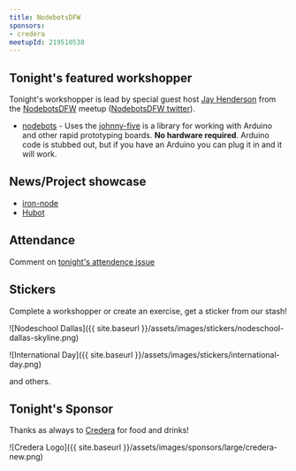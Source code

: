 ```yaml
---
title: NodebotsDFW
sponsors:
- credera
meetupId: 219510538
---
```


## Tonight's featured workshopper
Tonight's workshopper is lead by special guest host [Jay Henderson](https://twitter.com/blujconcepts) from the [NodebotsDFW](http://www.meetup.com/nodebotsdfw/) meetup ([NodebotsDFW twitter](https://twitter.com/nodebotsdfwÂ)).
- [nodebots](https://github.com/tableflip/nodebot-workshop) - Uses the [johnny-five](https://github.com/rwaldron/johnny-five) is a library for working with Arduino and other rapid prototyping boards.  **No hardware required**. Arduino code is stubbed out, but if you have an Arduino you can plug it in and it will work.

## News/Project showcase

- [iron-node](https://github.com/s-a/iron-node)
- [Hubot](https://hubot.github.com/)

## Attendance

Comment on [tonight's attendence issue](https://github.com/nodeschool/dallas/issues/58)

## Stickers

Complete a workshopper or create an exercise, get a sticker from our stash!

![Nodeschool Dallas]({{ site.baseurl }}/assets/images/stickers/nodeschool-dallas-skyline.png)

![International Day]({{ site.baseurl }}/assets/images/stickers/international-day.png)

and others.


## Tonight's Sponsor

Thanks as always to [Credera](http://www.credera.com) for food and drinks!

![Credera Logo]({{ site.baseurl }}/assets/images/sponsors/large/credera-new.png)
